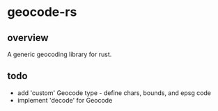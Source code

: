 # geocode-rs
## overview
A generic geocoding library for rust.

## todo
- add 'custom' Geocode type - define chars, bounds, and epsg code
- implement 'decode' for Geocode
